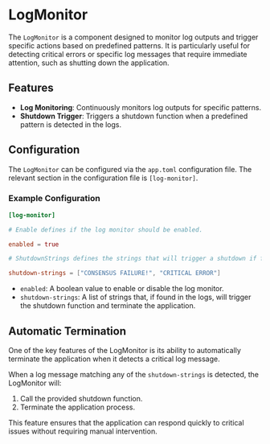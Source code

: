 # LogMonitor

The `LogMonitor` is a component designed to monitor log outputs and trigger specific actions based on predefined patterns. It is particularly useful for detecting critical errors or specific log messages that require immediate attention, such as shutting down the application.

## Features

* **Log Monitoring**: Continuously monitors log outputs for specific patterns.
* **Shutdown Trigger**: Triggers a shutdown function when a predefined pattern is detected in the logs.

## Configuration

The `LogMonitor` can be configured via the `app.toml` configuration file. The relevant section in the configuration file is `[log-monitor]`.

### Example Configuration

```toml
[log-monitor]

# Enable defines if the log monitor should be enabled.

enabled = true

# ShutdownStrings defines the strings that will trigger a shutdown if found in the logs.

shutdown-strings = ["CONSENSUS FAILURE!", "CRITICAL ERROR"]
```

* `enabled`: A boolean value to enable or disable the log monitor.
* `shutdown-strings`: A list of strings that, if found in the logs, will trigger the shutdown function and terminate the application.

## Automatic Termination

One of the key features of the LogMonitor is its ability to automatically terminate the application when it detects a critical log message. 

When a log message matching any of the `shutdown-strings` is detected, the LogMonitor will:

1. Call the provided shutdown function.
2. Terminate the application process.

This feature ensures that the application can respond quickly to critical issues without requiring manual intervention.
